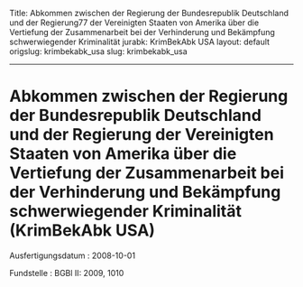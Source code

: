Title: Abkommen zwischen der Regierung der Bundesrepublik Deutschland und der Regierung77
  der Vereinigten Staaten von Amerika über die Vertiefung der Zusammenarbeit bei der
  Verhinderung und Bekämpfung schwerwiegender Kriminalität
jurabk: KrimBekAbk USA
layout: default
origslug: krimbekabk_usa
slug: krimbekabk_usa

---

# Abkommen zwischen der Regierung der Bundesrepublik Deutschland und der Regierung der Vereinigten Staaten von Amerika über die Vertiefung der Zusammenarbeit bei der Verhinderung und Bekämpfung schwerwiegender Kriminalität (KrimBekAbk USA)

Ausfertigungsdatum
:   2008-10-01

Fundstelle
:   BGBl II: 2009, 1010

